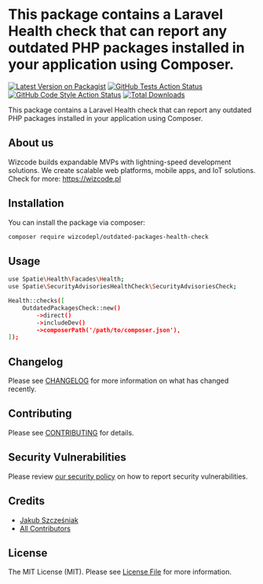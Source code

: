 # This package contains a Laravel Health check that can report any outdated PHP packages installed in your application using Composer.

[![Latest Version on Packagist](https://img.shields.io/packagist/v/wizcodepl/outdated-packages-health-check.svg?style=flat-square)](https://packagist.org/packages/wizcodepl/outdated-packages-health-check)
[![GitHub Tests Action Status](https://img.shields.io/github/actions/workflow/status/wizcodepl/outdated-packages-health-check/run-tests.yml?branch=main&label=tests&style=flat-square)](https://github.com/wizcodepl/outdated-packages-health-check/actions?query=workflow%3Arun-tests+branch%3Amain)
[![GitHub Code Style Action Status](https://img.shields.io/github/actions/workflow/status/wizcodepl/outdated-packages-health-check/fix-php-code-style-issues.yml?branch=main&label=code%20style&style=flat-square)](https://github.com/wizcodepl/outdated-packages-health-check/actions?query=workflow%3A"Fix+PHP+code+style+issues"+branch%3Amain)
[![Total Downloads](https://img.shields.io/packagist/dt/wizcodepl/outdated-packages-health-check.svg?style=flat-square)](https://packagist.org/packages/wizcodepl/outdated-packages-health-check)


This package contains a Laravel Health check that can report any outdated PHP packages installed in your application using Composer.

## About us
Wizcode builds expandable MVPs with lightning-speed development solutions. We create scalable web platforms, mobile apps, and IoT solutions. Check for more: https://wizcode.pl

## Installation

You can install the package via composer:

```bash
composer require wizcodepl/outdated-packages-health-check
```

## Usage

```bash
use Spatie\Health\Facades\Health;
use Spatie\SecurityAdvisoriesHealthCheck\SecurityAdvisoriesCheck;

Health::checks([
    OutdatedPackagesCheck::new()
        ->direct()
        ->includeDev()
        ->composerPath('/path/to/composer.json'),
]);
```

## Changelog

Please see [CHANGELOG](CHANGELOG.md) for more information on what has changed recently.

## Contributing

Please see [CONTRIBUTING](CONTRIBUTING.md) for details.

## Security Vulnerabilities

Please review [our security policy](../../security/policy) on how to report security vulnerabilities.

## Credits

- [Jakub Szcześniak](https://github.com/:jakub-wizcode)
- [All Contributors](../../contributors)

## License

The MIT License (MIT). Please see [License File](LICENSE.md) for more information.
